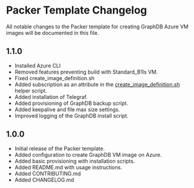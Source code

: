 # Packer Template Changelog

All notable changes to the Packer template for creating GraphDB Azure VM images will be documented in this file.

## 1.1.0

- Installed Azure CLI
- Removed features preventing build with Standard_B1ls VM.
- Fixed create_image_definition.sh
- Added subscription as an attribute in the [create_image_definition.sh](create_image_definition.sh) helper script.
- Added installation of Telegraf.
- Added provisioning of GraphDB backup script.
- Added keepalive and file max size settings.
- Improved logging of the GraphDB install script.

## 1.0.0

- Initial release of the Packer template.
- Added configuration to create GraphDB VM image on Azure.
- Added basic provisioning with installation scripts.
- Added README.md with usage instructions.
- Added CONTRIBUTING.md
- Added CHANGELOG.md
